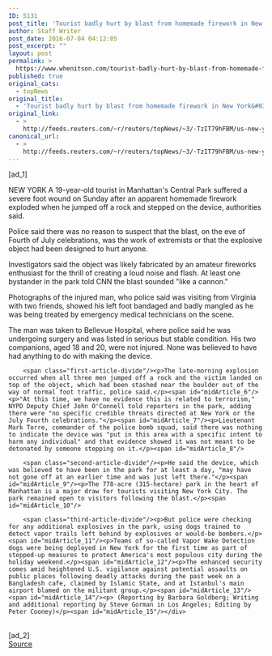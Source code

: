 ```yaml
---
ID: 5131
post_title: 'Tourist badly hurt by blast from homemade firework in New York&#039;s Central Park'
author: Staff Writer
post_date: 2016-07-04 04:12:05
post_excerpt: ""
layout: post
permalink: >
  https://www.whenitson.com/tourist-badly-hurt-by-blast-from-homemade-firework-in-new-yorks-central-park/
published: true
original_cats:
  - topNews
original_title:
  - 'Tourist badly hurt by blast from homemade firework in New York&#039;s Central Park'
original_link:
  - >
    http://feeds.reuters.com/~r/reuters/topNews/~3/-TzIT79hFBM/us-new-york-blast-idUSKCN0ZJ0WD
canonical_url:
  - >
    http://feeds.reuters.com/~r/reuters/topNews/~3/-TzIT79hFBM/us-new-york-blast-idUSKCN0ZJ0WD
---
```

 [ad_1]
<br><div id="articleText">
<span id="midArticle_start"/>

<span id="midArticle_0"/><span class="focusParagraph" readability="5"><p><span class="articleLocation">NEW YORK</span> A 19-year-old tourist in Manhattan's Central Park suffered a severe foot wound on Sunday after an apparent homemade firework exploded when he jumped off a rock and stepped on the device, authorities said.</p></span><span id="midArticle_1"/><p>Police said there was no reason to suspect that the blast, on the eve of Fourth of July celebrations, was the work of extremists or that the explosive object had been designed to hurt anyone.</p><span id="midArticle_2"/><p>Investigators said the object was likely fabricated by an amateur fireworks enthusiast for the thrill of creating a loud noise and flash. At least one bystander in the park told CNN the blast sounded "like a cannon."</p><span id="midArticle_3"/><p>Photographs of the injured man, who police said was visiting from Virginia with two friends, showed his left foot bandaged and badly mangled as he was being treated by emergency medical technicians on the scene.</p><span id="midArticle_4"/><p>The man was taken to Bellevue Hospital, where police said he was undergoing surgery and was listed in serious but stable condition. His two companions, aged 18 and 20, were not injured. None was believed to have had anything to do with making the device.</p><span id="midArticle_5"/>
        
        <span class="first-article-divide"/><p>The late-morning explosion occurred when all three men jumped off a rock and the victim landed on top of the object, which had been stashed near the boulder out of the way of normal foot traffic, police said.</p><span id="midArticle_6"/><p>"At this time, we have no evidence this is related to terrorism," NYPD Deputy Chief John O'Connell told reporters in the park, adding there were "no specific credible threats directed at New York or the July Fourth celebrations."</p><span id="midArticle_7"/><p>Lieutenant Mark Torre, commander of the police bomb squad, said there was nothing to indicate the device was "put in this area with a specific intent to harm any individual" and that evidence showed it was not meant to be detonated by someone stepping on it.</p><span id="midArticle_8"/>
        
        <span class="second-article-divide"/><p>He said the device, which was believed to have been in the park for at least a day, "may have not gone off at an earlier time and was just left there."</p><span id="midArticle_9"/><p>The 778-acre (315-hectare) park in the heart of Manhattan is a major draw for tourists visiting New York City. The park remained open to visitors following the blast.</p><span id="midArticle_10"/>
        
        <span class="third-article-divide"/><p>But police were checking for any additional explosives in the park, using dogs trained to detect vapor trails left behind by explosives or would-be bombers.</p><span id="midArticle_11"/><p>Teams of so-called Vapor Wake Detection dogs were being deployed in New York for the first time as part of stepped-up measures to protect America's most populous city during the holiday weekend.</p><span id="midArticle_12"/><p>The enhanced security comes amid heightened U.S. vigilance against potential assaults on public places following deadly attacks during the past week on a Bangladesh cafe, claimed by Islamic State, and at Istanbul's main airport blamed on the militant group.</p><span id="midArticle_13"/><span id="midArticle_14"/><p> (Reporting by Barbara Goldberg; Writing and additional reporting by Steve Gorman in Los Angeles; Editing by Peter Cooney)</p><span id="midArticle_15"/></div>
<br>[ad_2]
<br><a href="http://feeds.reuters.com/~r/reuters/topNews/~3/-TzIT79hFBM/us-new-york-blast-idUSKCN0ZJ0WD">Source </a>